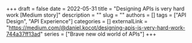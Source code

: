 +++ 
draft = false
date = 2022-05-31
title = "Designing APIs is very hard work [Medium story]"
description = ""
slug = ""
authors = []
tags = ["API Design", "API Experience"]
categories = []
externalLink = "https://medium.com/@daniel.kocot/designing-apis-is-very-hard-work-744a37ff13ad"
series = ["Brave new old world of APIs"]
+++
